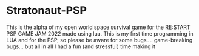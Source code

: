 # Stratonaut-PSP
This is the alpha of my open world space survival game for the RE:START PSP GAME JAM 2022 made using lua.
This is my first time programming in LUA and for the PSP, so please be aware for some bugs.... game-breaking bugs... but all in all I had a fun (and stressful) time making it

